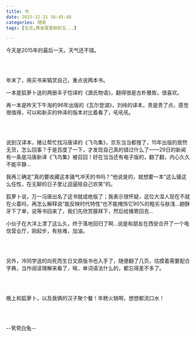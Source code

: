 ```yaml
---
title: 书
date: 2015-12-31 16:45:48
categories: 随笔
tags: [生活,黄金屋里颜如玉...]

---
```

今天是2015年的最后一天。天气还不错。

<br /><br />

年末了，用买书来犒赏自己，重点说两本书。

一本是狐萝卜送的两册丰子恺译的《源氏物语》，翻得很是古朴雅致，很喜欢。

再一本是昨天下午淘的96年出版的《瓦尔登湖》，刘绯的译本，贵是贵了点，感觉很值得，可以和新买的仲泽的版本对比着看了，吼吼吼。

<br /><br />

说到汉译本，猪让帮忙找冯唐译的《飞鸟集》，京东当当都搜了，15年出版的居然无货，怎么回事？于是百度了一下，才发现自己真的错过什么了——29日的新闻有一条是冯唐新译《飞鸟集》被召回！好在当当还有电子版的，翻了翻，内心久久不能平静…

我再三确定“真的要收藏这本骚气冲天的书吗？”他说是的，就想要一本“这么骚这么任性，在无聊的日子里让逗逼陪自己欢笑”的。

狐萝卜说，万一冯唐出名了这书就成绝版了；我表示很怀疑，这位大湿人现在不就在火着吗，再怎么解释说“能反映时代特性”也不能掩饰它90%的粗劣与肤浅...龅酥牙下了单，说等书回来了，我们先欣赏膜拜下，然后给猪寄回去…

小伙子在大洋上漂了这么久，终于落地回归了啊...说是和朋友在西安合开了一个电信营业厅，刚起步，有些难，加油。

<br /><br />

另外，冷同学送的向死而生日文原版书也入手了，随便翻了几页，估摸着需要配合字典，当作阅读理解来看了，唉，单词语法什么的，都忘得差不多了。

<br /><br />

晚上和狐萝卜，以及我俩的汉子聚个餐！年糕火锅啊，想想都流口水！

<br /><br />

--茕茕白兔--